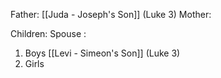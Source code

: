Father: [[Juda - Joseph's Son]] (Luke 3)
Mother: 

Children:
Spouse : 
1) Boys
	[[Levi - Simeon's Son]] (Luke 3)
2) Girls
	
